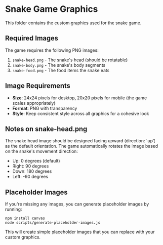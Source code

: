 # Snake Game Graphics

This folder contains the custom graphics used for the snake game.

## Required Images

The game requires the following PNG images:

1. `snake-head.png` - The snake's head (should be rotatable)
2. `snake-body.png` - The snake's body segments
3. `snake-food.png` - The food items the snake eats

## Image Requirements

- **Size**: 24x24 pixels for desktop, 20x20 pixels for mobile (the game scales appropriately)
- **Format**: PNG with transparency
- **Style**: Keep consistent style across all graphics for a cohesive look

## Notes on snake-head.png

The snake head image should be designed facing upward (direction: 'up') as the default orientation. The game automatically rotates the image based on the snake's movement direction:

- Up: 0 degrees (default)
- Right: 90 degrees 
- Down: 180 degrees
- Left: -90 degrees

## Placeholder Images

If you're missing any images, you can generate placeholder images by running:

```
npm install canvas
node scripts/generate-placeholder-images.js
```

This will create simple placeholder images that you can replace with your custom graphics. 